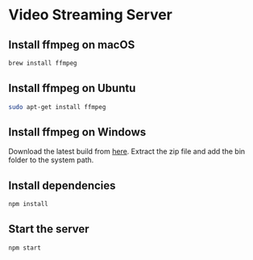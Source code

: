 # Video Streaming Server


## Install ffmpeg on macOS

```bash
brew install ffmpeg
```

## Install ffmpeg on Ubuntu

```bash
sudo apt-get install ffmpeg
```

## Install ffmpeg on Windows

Download the latest build from [here](https://www.ffmpeg.org/download.html).
Extract the zip file and add the bin folder to the system path.


## Install dependencies

```bash
npm install
```

## Start the server

```bash
npm start
```
